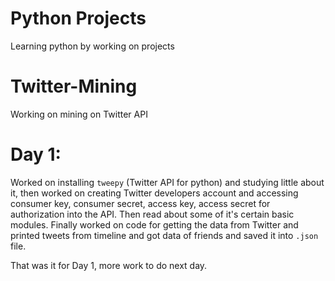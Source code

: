 # Python Projects
Learning python by working on projects

# Twitter-Mining
Working on mining on Twitter API

# Day 1:
Worked on installing `tweepy` (Twitter API for python) and studying little about it, then worked on creating Twitter developers 
account and accessing consumer key, consumer secret, access key, access secret for authorization into the API. Then read about 
some of it's certain basic modules. Finally worked on code for getting the data from Twitter and printed tweets from timeline 
and got data of friends and saved it into `.json` file.

That was it for Day 1, more work to do next day.
